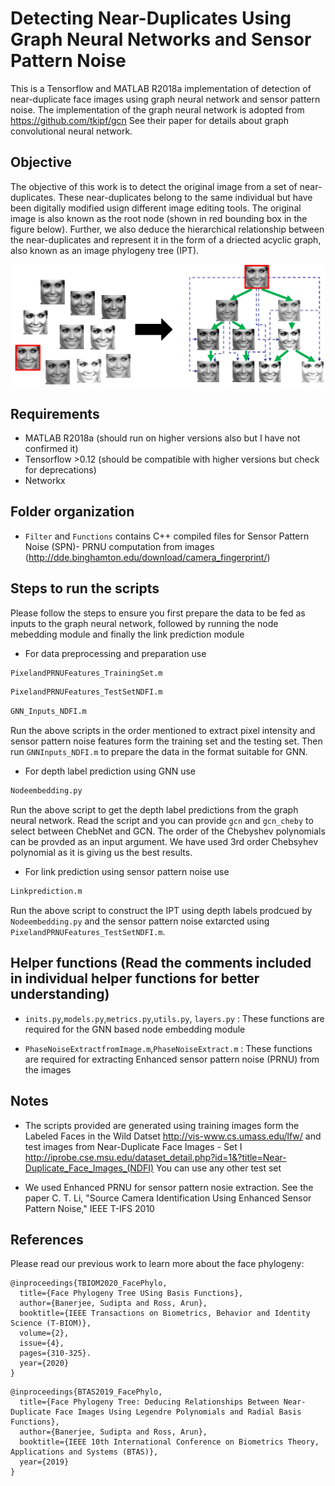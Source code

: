 # Detecting Near-Duplicates Using Graph Neural Networks and Sensor Pattern Noise

This is a Tensorflow and MATLAB R2018a implementation of detection of near-duplicate face images using graph neural network and sensor pattern noise. The implementation of the graph neural network is adopted from https://github.com/tkipf/gcn See their paper for details about graph convolutional neural network.

## Objective

The objective of this work is to detect the original image from a set of near-duplicates. These near-duplicates belong to the same individual but have been digitally modified usign different image editing tools. The original image is also known as the root node (shown in red bounding box in the figure below). Further, we also deduce the hierarchical relationship between the near-duplicates and represent it in the form of a driected acyclic graph, also known as an image phylogeny tree (IPT).   

![alternativetext](objective.PNG)

## Requirements
* MATLAB R2018a (should run on higher versions also but I have not confirmed it)
* Tensorflow >0.12 (should be compatible with higher versions but check for deprecations) 
* Networkx

## Folder organization

* `Filter` and `Functions` contains C++ compiled files for Sensor Pattern Noise (SPN)- PRNU computation from images
(http://dde.binghamton.edu/download/camera_fingerprint/)

## Steps to run the scripts

Please follow the steps to ensure you first prepare the data to be fed as inputs to the graph neural network, followed by running the node mebedding module and finally the link prediction module

* For data preprocessing and preparation use
```bash
PixelandPRNUFeatures_TrainingSet.m
```
```bash
PixelandPRNUFeatures_TestSetNDFI.m
```
```bash
GNN_Inputs_NDFI.m
```
Run the above scripts in the order mentioned to extract pixel intensity and sensor pattern noise features form the training set and the testing set. Then run `GNNInputs_NDFI.m` to prepare the data in the format suitable for GNN. 

* For depth label prediction using GNN use
```bash
Nodeembedding.py
```
Run the above script to get the depth label predictions from the graph neural network. Read the script and you can provide `gcn` and `gcn_cheby` to select between ChebNet and GCN. The order of the Chebyshev polynomials can be provded as an input argument. We have used 3rd order Chebsyhev polynomial as it is giving us the best results.   

* For link prediction using sensor pattern noise use
```bash
Linkprediction.m
```
Run the above script to construct the IPT using depth labels prodcued by `Nodeembedding.py` and the sensor pattern noise extarcted using `PixelandPRNUFeatures_TestSetNDFI.m`.  

## Helper functions (Read the comments included in individual helper functions for better understanding)

* `inits.py`,`models.py`,`metrics.py`,`utils.py`, `layers.py` : These functions are required for the GNN based node embedding module

* `PhaseNoiseExtractfromImage.m`,`PhaseNoiseExtract.m` : These functions are required for extracting Enhanced sensor pattern noise (PRNU) from the images

## Notes

* The scripts provided are generated using training images form the Labeled Faces in the Wild Datset http://vis-www.cs.umass.edu/lfw/ and test images from Near-Duplicate Face Images - Set I http://iprobe.cse.msu.edu/dataset_detail.php?id=1&?title=Near-Duplicate_Face_Images_(NDFI) You can use any other test set

* We used Enhanced PRNU for sensor pattern nosie extraction. See the paper C. T. Li, "Source Camera Identification Using Enhanced Sensor Pattern
Noise," IEEE T-IFS 2010

## References

Please read our previous work to learn more about the face phylogeny:

```
@inproceedings{TBIOM2020_FacePhylo,
  title={Face Phylogeny Tree USing Basis Functions},
  author={Banerjee, Sudipta and Ross, Arun},
  booktitle={IEEE Transactions on Biometrics, Behavior and Identity Science (T-BIOM)},
  volume={2},
  issue={4},
  pages={310-325}.
  year={2020}
}
```

```
@inproceedings{BTAS2019_FacePhylo,
  title={Face Phylogeny Tree: Deducing Relationships Between Near-Duplicate Face Images Using Legendre Polynomials and Radial Basis Functions},
  author={Banerjee, Sudipta and Ross, Arun},
  booktitle={IEEE 10th International Conference on Biometrics Theory, Applications and Systems (BTAS)},
  year={2019}
}
```

